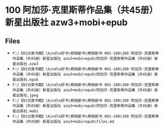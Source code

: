 # 100 阿加莎·克里斯蒂作品集（共45册）新星出版社 azw3+mobi+epub

## Files

- `F:/【01分类书籍】\kindle好书\畅销新书\畅销新书 001-100\100 阿加莎·克里斯蒂作品集（共45册）新星出版社 azw3+mobi+epub\阿加莎·克里斯蒂作品集（共45册）新星出版社.azw3`
- `F:/【01分类书籍】\kindle好书\畅销新书\畅销新书 001-100\100 阿加莎·克里斯蒂作品集（共45册）新星出版社 azw3+mobi+epub\阿加莎·克里斯蒂作品集（共45册）新星出版社.epub`
- `F:/【01分类书籍】\kindle好书\畅销新书\畅销新书 001-100\100 阿加莎·克里斯蒂作品集（共45册）新星出版社 azw3+mobi+epub\阿加莎·克里斯蒂作品集（共45册）新星出版社.jpeg`
- `F:/【01分类书籍】\kindle好书\畅销新书\畅销新书 001-100\100 阿加莎·克里斯蒂作品集（共45册）新星出版社 azw3+mobi+epub\阿加莎·克里斯蒂作品集（共45册）新星出版社.mobi`
- `F:/【01分类书籍】\kindle好书\畅销新书\畅销新书 001-100\100 阿加莎·克里斯蒂作品集（共45册）新星出版社 azw3+mobi+epub\files.md`
